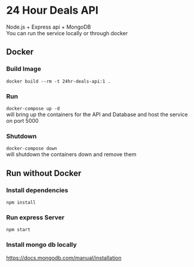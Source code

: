 # 24 Hour Deals API

Node.js + Express api + MongoDB <br>
You can run the service locally or through docker

## Docker

### Build Image
`docker build --rm -t 24hr-deals-api:1 .`

### Run
`docker-compose up -d`<br> will bring up the containers for the API and Database and host the service on port 5000 

### Shutdown
`docker-compose down` <br> will shutdown the containers down and remove them

## Run without Docker

### Install dependencies

`npm install`

### Run express Server

`npm start`

### Install mongo db locally 

<https://docs.mongodb.com/manual/installation>